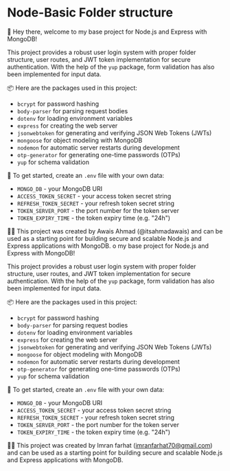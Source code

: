 # Node-Basic Folder structure

👋 Hey there, welcome to my base project for Node.js and Express with MongoDB!

This project provides a robust user login system with proper folder structure, user routes, and JWT token implementation for secure authentication. With the help of the `yup` package, form validation has also been implemented for input data.

📦 Here are the packages used in this project:

- `bcrypt` for password hashing
- `body-parser` for parsing request bodies
- `dotenv` for loading environment variables
- `express` for creating the web server
- `jsonwebtoken` for generating and verifying JSON Web Tokens (JWTs)
- `mongoose` for object modeling with MongoDB
- `nodemon` for automatic server restarts during development
- `otp-generator` for generating one-time passwords (OTPs)
- `yup` for schema validation

🔑 To get started, create an `.env` file with your own data:

- `MONGO_DB` - your MongoDB URI
- `ACCESS_TOKEN_SECRET` - your access token secret string
- `REFRESH_TOKEN_SECRET` - your refresh token secret string
- `TOKEN_SERVER_PORT` - the port number for the token server
- `TOKEN_EXPIRY_TIME` - the token expiry time (e.g. "24h")

👨‍💻 This project was created by Awais Ahmad (@itsahmadawais) and can be used as a starting point for building secure and scalable Node.js and Express applications with MongoDB.
o my base project for Node.js and Express with MongoDB!

This project provides a robust user login system with proper folder structure, user routes, and JWT token implementation for secure authentication. With the help of the `yup` package, form validation has also been implemented for input data.

📦 Here are the packages used in this project:

- `bcrypt` for password hashing
- `body-parser` for parsing request bodies
- `dotenv` for loading environment variables
- `express` for creating the web server
- `jsonwebtoken` for generating and verifying JSON Web Tokens (JWTs)
- `mongoose` for object modeling with MongoDB
- `nodemon` for automatic server restarts during development
- `otp-generator` for generating one-time passwords (OTPs)
- `yup` for schema validation

🔑 To get started, create an `.env` file with your own data:

- `MONGO_DB` - your MongoDB URI
- `ACCESS_TOKEN_SECRET` - your access token secret string
- `REFRESH_TOKEN_SECRET` - your refresh token secret string
- `TOKEN_SERVER_PORT` - the port number for the token server
- `TOKEN_EXPIRY_TIME` - the token expiry time (e.g. "24h")

👨‍💻 This project was created by Imran farhat (imranfarhat70@gmail.com) and can be used as a starting point for building secure and scalable Node.js and Express applications with MongoDB.

